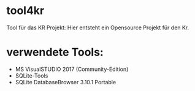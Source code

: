 # tool4kr
Tool für das KR Projekt: Hier entsteht ein Opensource Projekt für den Kr.
# verwendete Tools:
- MS VisualSTUDIO 2017 (Community-Edition)
- SQLite-Tools
- SQLite DatabaseBrowser 3.10.1 Portable